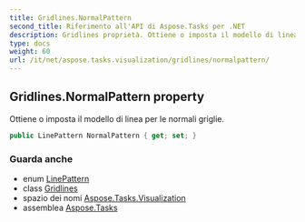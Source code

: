 ```yaml
---
title: Gridlines.NormalPattern
second_title: Riferimento all'API di Aspose.Tasks per .NET
description: Gridlines proprietà. Ottiene o imposta il modello di linea per le normali griglie.
type: docs
weight: 60
url: /it/net/aspose.tasks.visualization/gridlines/normalpattern/
---
```

## Gridlines.NormalPattern property

Ottiene o imposta il modello di linea per le normali griglie.

```csharp
public LinePattern NormalPattern { get; set; }
```

### Guarda anche

* enum [LinePattern](../../linepattern/)
* class [Gridlines](../)
* spazio dei nomi [Aspose.Tasks.Visualization](../../gridlines/)
* assemblea [Aspose.Tasks](../../../)


